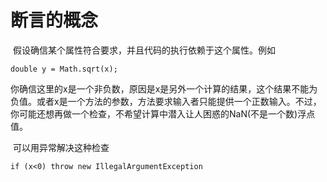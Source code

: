 # 断言的概念

​		假设确信某个属性符合要求，并且代码的执行依赖于这个属性。例如

```
double y = Math.sqrt(x);
```

​		你确信这里的x是一个非负数，原因是x是另外一个计算的结果，这个结果不能为负值。或者x是一个方法的参数，方法要求输入者只能提供一个正数输入。不过，你可能还想再做一个检查，不希望计算中潜入让人困惑的NaN(不是一个数)浮点值。

​		可以用异常解决这种检查

```
if (x<0) throw new IllegalArgumentException
```

